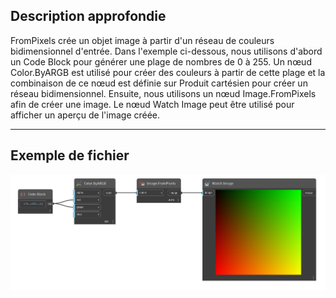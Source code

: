 ## Description approfondie
FromPixels crée un objet image à partir d'un réseau de couleurs bidimensionnel d'entrée. Dans l'exemple ci-dessous, nous utilisons d'abord un Code Block pour générer une plage de nombres de 0 à 255. Un nœud Color.ByARGB est utilisé pour créer des couleurs à partir de cette plage et la combinaison de ce nœud est définie sur Produit cartésien pour créer un réseau bidimensionnel. Ensuite, nous utilisons un nœud Image.FromPixels afin de créer une image. Le nœud Watch Image peut être utilisé pour afficher un aperçu de l'image créée.
___
## Exemple de fichier

![FromPixels (colors)](./DSCore.IO.Image.FromPixels(colors)_img.jpg)

